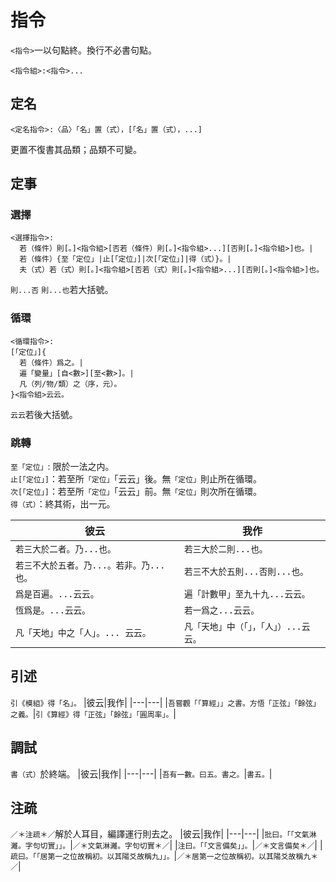 # 指令
`<指令>`一以句點終。換行不必書句點。
```
<指令組>:<指令>...
```
## 定名
```
<定名指令>:〈品〉「名」置（式），[「名」置（式），...]
```
更置不復書其品類；品類不可變。

## 定事
### 選擇
```
<選擇指令>:
  若（條件）則[。]<指令組>[否若（條件）則[。]<指令組>...][否則[。]<指令組>]也。|
  若（條件）{至「定位」|止[「定位」]|次[「定位」]|得（式）}。|
  夫（式）若（式）則[。]<指令組>[否若（式）則[。]<指令組>...][否則[。]<指令組>]也。
```
`則...否` `則...也`若大括號。

### 循環
```
<循環指令>:
[「定位」]{
  若（條件）爲之。|
  遍「變量」[自<數>][至<數>]。|
  凡（列/物/類）之（序，元）。
}<指令組>云云。
```
`云云`若後大括號。

### 跳轉
`至「定位」`: 限於一法之内。\
`止[「定位」]`：若至所`「定位」`「云云」後。無`「定位」`則止所在循環。\
`次[「定位」]`：若至所`「定位」`「云云」前。無`「定位」`則次所在循環。\
`得（式）`：終其術，出一元。

|彼云|我作|
|---|---|
|`若三大於二者。乃...也。`|`若三大於二則...也。`|
|`若三不大於五者。乃...。若非。乃...也。`|`若三不大於五則...否則...也。`|
|`爲是百遍。...云云。`|`遍「計數甲」至九十九...云云。`|
|`恆爲是。...云云。`|`若一爲之...云云。`|
|`凡「天地」中之「人」。... 云云。`|`凡「天地」中（「」，「人」）...云云。`|

## 引述
`引《模組》得「名」。`
|彼云|我作|
|---|---|
|`吾嘗觀「「算經」」之書。方悟「正弦」「餘弦」之義。`|`引《算經》得「正弦」「餘弦」「圓周率」。`|

## 調試
`書（式）`於終端。
|彼云|我作|
|---|---|
|`吾有一數。曰五。書之。`|`書五。`|

## 注疏
`／＊注疏＊／`解於人耳目，編譯運行則去之。
|彼云|我作|
|---|---|
|`批曰。「「文氣淋灕。字句切實」」。`|`／＊文氣淋灕。字句切實＊／`|
|`注曰。「「文言備矣」」。`|`／＊文言備矣＊／`|
|`疏曰。「「居第一之位故稱初。以其陽爻故稱九」」。`|`／＊居第一之位故稱初。以其陽爻故稱九＊／`|
